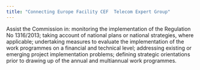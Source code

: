 ```yaml
---
title: "Connecting Europe Facility CEF  Telecom Expert Group"
---
```


Assist the Commission in: monitoring the implementation of the Regulation No 1316/2013; taking account of national plans or national strategies, where applicable; undertaking measures to evaluate the implementation of the work programmes on a financial and technical level; addressing existing or emerging project implementation problems; defining strategic orientations prior to drawing up of the annual and multiannual work programmes.

